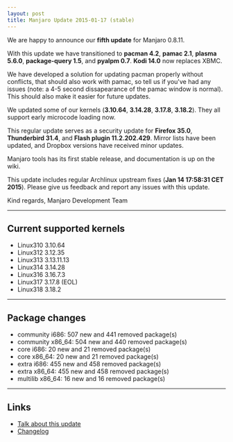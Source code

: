 ```yaml
---
layout: post
title: Manjaro Update 2015-01-17 (stable)
---
```


We are happy to announce our **fifth update** for Manjaro 0.8.11.

With this update we have transitioned to **pacman 4.2**, **pamac 2.1**, **plasma 5.6.0**, **package-query 1.5**, and **pyalpm 0.7**. **Kodi 14.0** now replaces XBMC.

We have developed a solution for updating pacman properly without conflicts, that should also work with pamac, so tell us if you've had any issues (note: a 4-5 second dissapearance of the pamac window is normal). This should also make it easier for future updates.

We updated some of our kernels (**3.10.64**, **3.14.28**, **3.17.8**, **3.18.2**). They all support early microcode loading now.

This regular update serves as a security update for **Firefox 35.0**, **Thunderbird 31.4**, and **Flash plugin 11.2.202.429**. Mirror lists have been updated, and Dropbox versions have received minor updates.

Manjaro tools has its first stable release, and documentation is up on the wiki.

This update includes regular Archlinux upstream fixes (**Jan 14 17:58:31 CET 2015**).
Please give us feedback and report any issues with this update.

Kind regards,
Manjaro Development Team

----

## Current supported kernels

* Linux310 3.10.64
* Linux312 3.12.35
* Linux313 3.13.11.13
* Linux314 3.14.28
* Linux316 3.16.7.3
* Linux317 3.17.8 (EOL)
* Linux318 3.18.2

----

## Package changes

* community i686:  507 new and 441 removed package(s)
* community x86_64:  504 new and 440 removed package(s)
* core i686:  20 new and 21 removed package(s)
* core x86_64:  20 new and 21 removed package(s)
* extra i686:  455 new and 458 removed package(s)
* extra x86_64:  455 new and 458 removed package(s)
* multilib x86_64:  16 new and 16 removed package(s)

----

## Links

* [Talk about this update](https://forum.manjaro.org/index.php?topic=19636.0)
* [Changelog](https://lists.manjaro.org/pipermail/manjaro-packages/Week-of-Mon-20150112/002382.html)
